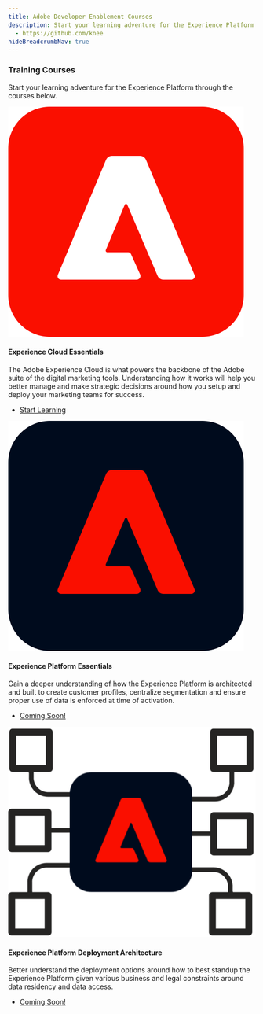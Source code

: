 ```yaml
---
title: Adobe Developer Enablement Courses
description: Start your learning adventure for the Experience Platform
  - https://github.com/knee
hideBreadcrumbNav: true
---
```



<TitleBlock slots="heading, text" theme="light" />

### Training Courses

Start your learning adventure for the Experience Platform through the courses below.

<ProductCard slots="icon, heading, text, buttons" theme="light" width="33%" />

![Experience Cloud Logo](images/aec-logo.svg)

#### Experience Cloud Essentials

The Adobe Experience Cloud is what powers the backbone of the Adobe suite of the digital marketing tools. Understanding how it works will help you better manage and make strategic decisions around how you setup and deploy your marketing teams for success.

* [Start Learning](/courses/experience-cloud-essentials/)

<ProductCard slots="icon, heading, text, buttons" theme="light" width="33%" />

![Experience Platform Logo](images/aep-logo.svg)

#### Experience Platform Essentials

Gain a deeper understanding of how the Experience Platform is architected and built to create customer profiles, centralize segmentation and ensure proper use of data is enforced at time of activation.

* [Coming Soon!](index.md)

<!--
* [Start Learning](/courses/experience-platform-essentials/)
-->

<ProductCard slots="icon, heading, text, buttons" theme="light" width="33%" />

![Experience Platform Foundation](images/aep-foundation.png)

#### Experience Platform Deployment Architecture

Better understand the deployment options around how to best standup the Experience Platform given various business and legal constraints around data residency and data access.

* [Coming Soon!](index.md)

<!--
* [Start Learning](/courses/experience-platform-technical-foundation/)  
-->
